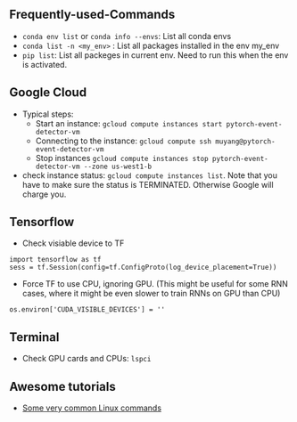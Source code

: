 ## Frequently-used-Commands

- `conda env list` or `conda info --envs`: List all conda envs
- `conda list -n <my_env>` : List all packages installed in the env my_env
- `pip list`: List all packeges in current env. Need to run this when the env is activated.

## Google Cloud
- Typical steps:
  - Start an instance: `gcloud compute instances start pytorch-event-detector-vm `
  - Connecting to the instance: `gcloud compute ssh muyang@pytorch-event-detector-vm` 
  - Stop instances `gcloud compute instances stop pytorch-event-detector-vm --zone us-west1-b`
- check instance status: `gcloud compute instances list`. Note that you have to make sure the status is TERMINATED. Otherwise Google will charge you.

## Tensorflow
- Check visiable device to TF 
```
import tensorflow as tf
sess = tf.Session(config=tf.ConfigProto(log_device_placement=True))
```
- Force TF to use CPU, ignoring GPU. (This might be useful for some RNN cases, where it might be even slower to train RNNs on GPU than CPU)
```
os.environ['CUDA_VISIBLE_DEVICES'] = ''
```

## Terminal
- Check GPU cards and CPUs: `lspci`

## Awesome tutorials
- [Some very common Linux commands](https://linuxtools-rst.readthedocs.io/zh_CN/latest/base/01_use_man.html)
